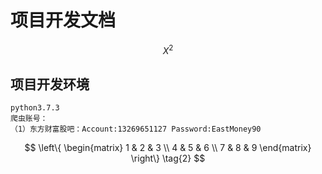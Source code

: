 # 项目开发文档

```math
X^2
```

## 项目开发环境
```
python3.7.3 
爬虫账号：
（1）东方财富股吧：Account:13269651127 Password:EastMoney90 

```

$$		
 \left\{
 \begin{matrix}
   1 & 2 & 3 \\
   4 & 5 & 6 \\
   7 & 8 & 9
  \end{matrix}
  \right\} \tag{2}
$$



